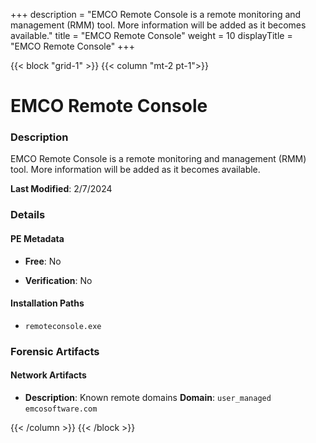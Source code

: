 +++
description = "EMCO Remote Console is a remote monitoring and management (RMM) tool. More information will be added as it becomes available."
title = "EMCO Remote Console"
weight = 10
displayTitle = "EMCO Remote Console"
+++


{{< block "grid-1" >}}
{{< column "mt-2 pt-1">}}

# EMCO Remote Console


### Description

EMCO Remote Console is a remote monitoring and management (RMM) tool. More information will be added as it becomes available.



**Last Modified**: 2/7/2024

### Details


#### PE Metadata


- **Free**: No

- **Verification**: No




#### Installation Paths
- `remoteconsole.exe`

### Forensic Artifacts




#### Network Artifacts

- **Description**: Known remote domains
  **Domain**: `user_managed` `emcosoftware.com`








{{< /column >}}
{{< /block >}}
